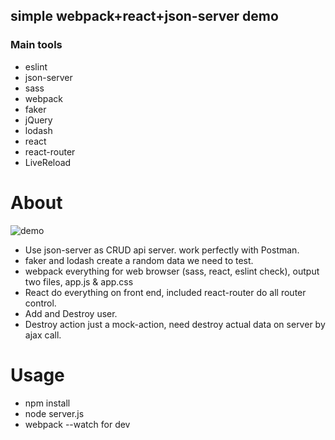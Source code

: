 ## simple webpack+react+json-server demo

### Main tools
* eslint
* json-server
* sass
* webpack
* faker
* jQuery
* lodash
* react
* react-router
* LiveReload

About
====================
![demo](http://i.imgur.com/Nw2ecNG.png)

- Use json-server as CRUD api server. work perfectly with Postman.
- faker and lodash create a random data we need to test.
- webpack everything for web browser (sass, react, eslint check), output two files, app.js & app.css
- React do everything on front end, included react-router do all router control.
- Add and Destroy user.
- Destroy action just a mock-action, need destroy actual data on server by ajax call.

Usage
====================
* npm install
* node server.js
* webpack --watch for dev
